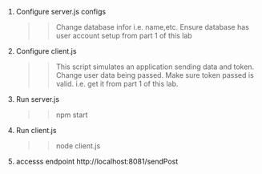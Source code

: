 1. Configure server.js configs
    >> Change database infor i.e. name,etc.
    >> Ensure database has user account setup from part 1 of this lab
2. Configure client.js
    >> This script simulates an application sending data and token. Change user data being passed.
    >> Make sure token passed is valid. i.e. get it from part 1 of this lab.
3. Run server.js
    >> npm start
4. Run client.js
    >> node client.js
5. accesss endpoint http://localhost:8081/sendPost


